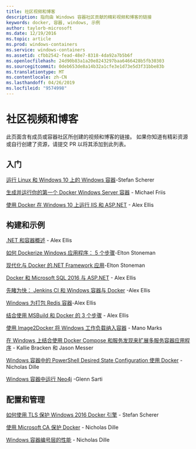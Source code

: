 ```yaml
---
title: 社区视频和博客
description: 指向由 Windows 容器社区贡献的精彩视频和博客的链接
keywords: docker, 容器, windows, 示例
author: taylorb-microsoft
ms.date: 12/19/2016
ms.topic: article
ms.prod: windows-containers
ms.service: windows-containers
ms.assetid: cfbb2542-fead-48e7-8318-4da92a7b5b6f
ms.openlocfilehash: 24d90b83a1a20e8243297baa6466428b5fb30303
ms.sourcegitcommit: 0deb653de8a14b32a1cfe3e1d73e5d3f31bbe83b
ms.translationtype: MT
ms.contentlocale: zh-CN
ms.lasthandoff: 04/26/2019
ms.locfileid: "9574998"
---
```

# <a name="community-videos-and-blogs"></a>社区视频和博客

此页面含有成员或容器社区所创建的视频和博客的链接。  如果你知道有精彩资源或自行创建了资源，请提交 PR 以将其添加到此列表。

## <a name="getting-started"></a>入门

[运行 Linux 和 Windows 10 上的 Windows 容器](https://stefanscherer.github.io/run-linux-and-windows-containers-on-windows-10/)-Stefan Scherer

[生成并运行你的第一个 Docker Windows Server 容器](https://blog.docker.com/2016/09/build-your-first-docker-windows-server-container/) - Michael Friis

[使用 Docker 在 Windows 10 上运行 IIS 和 ASP.NET](https://blog.alexellis.io/run-iis-asp-net-on-windows-10-with-docker/) - Alex Ellis

## <a name="building-and-examples"></a>构建和示例

[.NET 和容器概述](https://blog.alexellis.io/docker-dotnet-containers/) - Alex Ellis

[如何 Dockerize Windows 应用程序： 5 个步骤](https://blog.sixeyed.com/how-to-dockerize-windows-applications/)-Elton Stoneman

[现代化与 Docker 的.NET Framework 应用](https://www.pluralsight.com/courses/modernizing-dotnet-framework-apps-docker?clickid=UVL20JTFpzK6UDSX5n1b5zmyUkgWUPWOz3Pjwg0&irgwc=1&mpid=1197078&utm_source=impactradius&utm_medium=digital_affiliate&utm_campaign=1197078&aid=7010a000001xAKZAA2)-Elton Stoneman

[Docker 和 Microsoft SQL 2016 与 ASP.NET](https://blog.alexellis.io/docker-does-sql2016-aspnet/) - Alex Ellis

[先睹为快： Jenkins CI 和 Windows 容器与 Docker](https://blog.alexellis.io/continuous-integration-docker-windows-containers/) -Alex Ellis

[Windows 为打包 Redis 容器](https://blog.alexellis.io/packaging-windows-containers/)-Alex Ellis

[结合使用 MSBuild 和 Docker 的 3 个步骤](https://blog.alexellis.io/3-steps-to-msbuild-with-docker/) - Alex Ellis

[使用 Image2Docker 将 Windows 工作负载纳入容器](https://blog.docker.com/2016/10/containerize-windows-workloads-image2docker/) - Mano Marks

[在 Windows 上结合使用 Docker Compose 和服务发现来扩展多服务容器应用程序](https://blogs.technet.microsoft.com/virtualization/2016/10/18/use-docker-compose-and-service-discovery-on-windows-to-scale-out-your-multi-service-container-application/) - Kallie Bracken 和 Jason Messer

[Windows 容器中的 PowerShell Desired State Configuration 使用 Docker](https://dille.name/blog/2016/06/17/powershell-desired-state-configuration-psdsc-in-windows-containers-using-docker/) -Nicholas Dille

[Windows 容器中运行 Neo4j](https://glennsarti.github.io/blog/neo4j-nano-containers) -Glenn Sarti

## <a name="configuration-and-managment"></a>配置和管理

[如何使用 TLS 保护 Windows 2016 Docker 引擎](https://stefanscherer.github.io/protecting-a-windows-2016-docker-engine-with-tls/) - Stefan Scherer

[使用 Microsoft CA 保护 Docker](https://dille.name/blog/2016/11/08/using-a-microsoft-ca-to-secure-docker/) - Nicholas Dille 

[Windows 容器编号层的性能](https://dille.name/blog/2017/01/13/windows-container-performance-of-layers/) - Nicholas Dille
